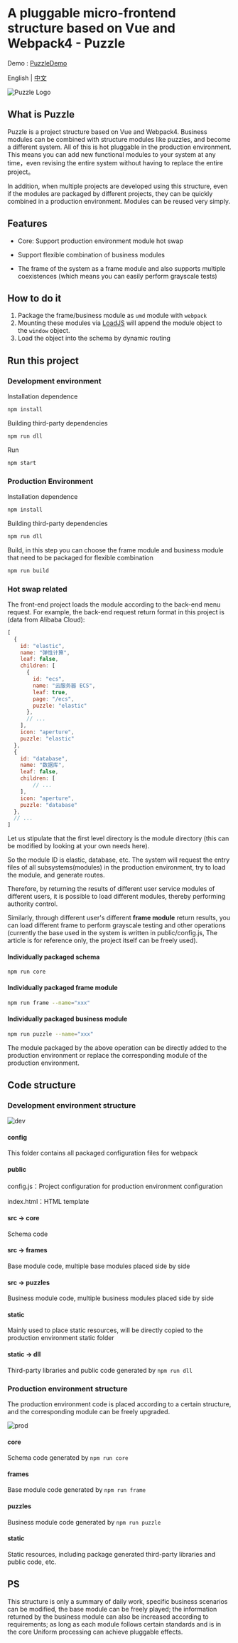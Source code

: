 # A pluggable micro-frontend structure based on Vue and Webpack4 - Puzzle

Demo : [PuzzleDemo](http://www.shuva.cn/demo/puzzle/#/home)

English | [中文](https://github.com/CyberFei/puzzle/blob/master/README_CN.md)

![Puzzle Logo](https://raw.githubusercontent.com/CyberFei/pic/master/logo_400x400.png)


## What is Puzzle

Puzzle is a project structure based on Vue and Webpack4. Business modules can be combined with structure modules like puzzles, and become a different system. All of this is hot pluggable in the production environment. This means you can add new functional modules to your system at any time，even revising the entire system without having to replace the entire project。

In addition, when multiple projects are developed using this structure, even if the modules are packaged by different projects, they can be quickly combined in a production environment. Modules can be reused very simply.



## Features

- Core: Support production environment module hot swap

- Support flexible combination of business modules

- The frame of the system as a frame module and also supports multiple coexistences (which means you can easily perform grayscale tests)

  

## How to do it

1. Package the frame/business module as `umd` module with `webpack`
2. Mounting these modules via [LoadJS](https://github.com/muicss/loadjs) will append the module object to the `window` object.
3. Load the object into the schema by dynamic routing



## Run this project

### Development environment

Installation dependence

```bash
npm install
```

Building third-party dependencies

```bash
npm run dll
```

Run

```bash
npm start
```



### Production Environment
Installation dependence

```bash
npm install
```

Building third-party dependencies

```bash
npm run dll
```

Build, in this step you can choose the frame module and business module that need to be packaged for flexible combination

```bash
npm run build
```



### Hot swap related

The front-end project loads the module according to the back-end menu request. For example, the back-end request return format in this project is (data from Alibaba Cloud):

```javascript
[
  {
    id: "elastic",
    name: "弹性计算",
    leaf: false,
    children: [
      {
        id: "ecs",
        name: "云服务器 ECS",
        leaf: true,
        page: "/ecs",
        puzzle: "elastic"
      },
      // ...
    ],
    icon: "aperture",
    puzzle: "elastic"
  },
  {
    id: "database",
    name: "数据库",
    leaf: false,
    children: [
    	// ...
    ],
    icon: "aperture",
    puzzle: "database"
  },
  // ...
]
```

Let us stipulate that the first level directory is the module directory (this can be modified by looking at your own needs here).

So the module ID is elastic, database, etc. The system will request the entry files of all subsystems(modules) in the production environment, try to load the module, and generate routes.

Therefore, by returning the results of different user service modules of different users, it is possible to load different modules, thereby performing authority control.

Similarly, through different user's different **frame module** return results, you can load different frame to perform grayscale testing and other operations (currently the base used in the system is written in public/config.js, The article is for reference only, the project itself can be freely used).



#### Individually packaged schema

```
npm run core
```

#### Individually packaged frame module

```bash
npm run frame --name="xxx"
```

#### Individually packaged business module

```bash
npm run puzzle --name="xxx"
```

The module packaged by the above operation can be directly added to the production environment or replace the corresponding module of the production environment.




## Code structure

### Development environment structure

![dev](https://github.com/CyberFei/pic/raw/master/puzzle/dev.png)

#### config

This folder contains all packaged configuration files for webpack

#### public

config.js：Project configuration for production environment configuration

index.html：HTML template

#### src -> core

Schema code

#### src -> frames

Base module code, multiple base modules placed side by side

#### src -> puzzles

Business module code, multiple business modules placed side by side

#### static

Mainly used to place static resources, will be directly copied to the production environment static folder

#### static -> dll

Third-party libraries and public code generated by `npm run dll`



### Production environment structure

The production environment code is placed according to a certain structure, and the corresponding module can be freely upgraded.

![prod](https://github.com/CyberFei/pic/raw/master/puzzle/prod.png)

#### core

Schema code generated by `npm run core`

#### frames

Base module code generated by `npm run frame`

#### puzzles

Business module code generated by `npm run puzzle`

#### static

Static resources, including package generated third-party libraries and public code, etc.



## PS

This structure is only a summary of daily work, specific business scenarios can be modified, the base module can be freely played; the information returned by the business module can also be increased according to requirements; as long as each module follows certain standards and is in the core Uniform processing can achieve pluggable effects.

